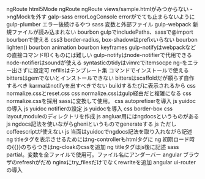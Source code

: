 ngRoute html5Mode
ngRoute <base />
ngRoute views/sample.htmlがみつからない ->ngMockを外す
galp-sass errorLogConsole errorがでても止まらないように
gulp-plumber エラー後続けるやつ
sass 変数と外部ファイル
gulp-webpack 新規ファイルが読み込まれない
bourbon gulpでincludePaths、sassで@import bourbonで使える
css3 border-radius, box-shadowはprefixいらない
bourbon lighten()
bourbon animation
bourbon keyframes
gulp-notifyはwebpackなどの直接コマンド叩くものには難しい
gulp-notifyはnode-notifierで代用できる
node-notifierはsoundが使える
syntasticのtidyはvimrcでitemsocpe ng-をエラー出さずに設定可
refillsはテンプレート集 コマンドでインストールで使える
bittersはgemでないとインストールできない
bittersはscaffoldだが頼らず自作するべき
karmaはnotifyを出すべきでない buildするたびに表示されるから
css normalize.cssとreset.css
css normalize.cssはgulp経由だと複雑になる
css normalize.cssを採用 sassに変換して使用。
css autoprefixerを導入
js yuidocの導入
js yuidoc notifierの設定
js yuidocを導入
css border-box
css layout,moduleのディレクトリを作成
js angluar用にはngdocsというものがある
js ngdocs記法を使いながらgheniというものでgenerateする
js ただしcoffeescriptが使えない
js 当面はyuidocでngdocs記法を取り入れながら記述
ng titleタグを表示させるためにはng-controllerもhtmlタグに
ng 初期ロード時の{{}}のちらつきはng-cloakのcssを追加
ng titleタグはjs後に記述
sass partial。変数を全ファイルで使用可。ファイル名にアンダーバー
angular ブラウザのrefreshがだめ nginxにtry_filesだけでなくrewriteを追加
angular ui-routerの導入

